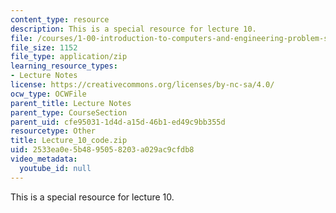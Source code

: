 ```yaml
---
content_type: resource
description: This is a special resource for lecture 10.
file: /courses/1-00-introduction-to-computers-and-engineering-problem-solving-spring-2012/2533ea0e5b4895058203a029ac9cfdb8_Lecture_10_code.zip
file_size: 1152
file_type: application/zip
learning_resource_types:
- Lecture Notes
license: https://creativecommons.org/licenses/by-nc-sa/4.0/
ocw_type: OCWFile
parent_title: Lecture Notes
parent_type: CourseSection
parent_uid: cfe95031-1d4d-a15d-46b1-ed49c9bb355d
resourcetype: Other
title: Lecture_10_code.zip
uid: 2533ea0e-5b48-9505-8203-a029ac9cfdb8
video_metadata:
  youtube_id: null
---
```

This is a special resource for lecture 10.